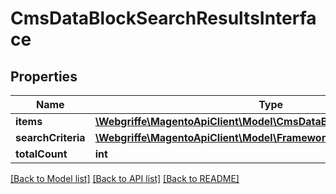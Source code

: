 # CmsDataBlockSearchResultsInterface

## Properties
Name | Type | Description | Notes
------------ | ------------- | ------------- | -------------
**items** | [**\Webgriffe\MagentoApiClient\Model\CmsDataBlockInterface[]**](CmsDataBlockInterface.md) | Blocks list. | 
**searchCriteria** | [**\Webgriffe\MagentoApiClient\Model\FrameworkSearchCriteriaInterface**](FrameworkSearchCriteriaInterface.md) |  | 
**totalCount** | **int** | Total count. | 

[[Back to Model list]](../README.md#documentation-for-models) [[Back to API list]](../README.md#documentation-for-api-endpoints) [[Back to README]](../README.md)


